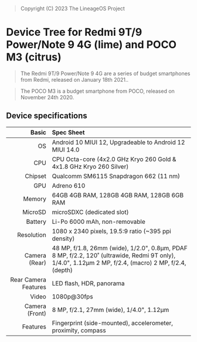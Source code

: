 > Copyright (C) 2023 The LineageOS Project

Device Tree for Redmi 9T/9 Power/Note 9 4G (lime) and POCO M3 (citrus)
===========================================

> The Redmi 9T/9 Power/Note 9 4G are a series of budget smartphones from Redmi, released on January 18th 2021..

> The POCO M3 is a budget smartphone from POCO, released on November 24th 2020.

## Device specifications

Basic   | Spec Sheet
-------:|:-------------------------
OS	| Android 10 MIUI 12, Upgradeable to Android 12 MIUI 14.0	
CPU     | CPU	Octa-core (4x2.0 GHz Kryo 260 Gold & 4x1.8 GHz Kryo 260 Silver)
Chipset | Qualcomm SM6115 Snapdragon 662 (11 nm)
GPU     | Adreno 610
Memory  | 64GB 4GB RAM, 128GB 4GB RAM, 128GB 6GB RAM
MicroSD | microSDXC (dedicated slot)
Battery | Li-Po 6000 mAh, non-removable
Resolution | 1080 x 2340 pixels, 19.5:9 ratio (~395 ppi density)
Camera (Rear)  | 48 MP, f/1.8, 26mm (wide), 1/2.0", 0.8µm, PDAF 8 MP, f/2.2, 120˚ (ultrawide, Redmi 9T only), 1/4.0", 1.12µm 2 MP, f/2.4, (macro) 2 MP, f/2.4, (depth)
Rear Camera Features | LED flash, HDR, panorama
Video	| 1080p@30fps	
Camera (Front)  | 8 MP, f/2.1, 27mm (wide), 1/4.0", 1.12µm
Features| Fingerprint (side-mounted), accelerometer, proximity, compass
